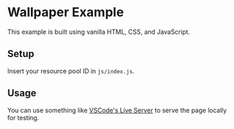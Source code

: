 # Wallpaper Example
This example is built using vanilla HTML, CSS, and JavaScript.

## Setup
Insert your resource pool ID in `js/index.js`.

## Usage
You can use something like [VSCode's Live Server](https://ritwickdey.github.io/vscode-live-server/) to serve the page locally for testing.